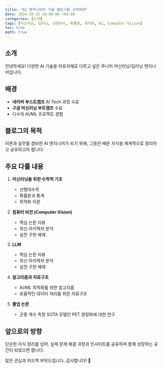 ```yaml
---
title: "AI 엔지니어의 기술 블로그를 시작하며"
date: 2024-10-25 10:00:00 +09:00
categories: [소개]
tags: [머신러닝, 딥러닝, 선형대수, 확률론, 최적화, AI, Computer Vision]
toc: true
math: true
---
```


## 소개
안녕하세요! 다양한 AI 기술을 자유자재로 다루고 싶은 주니어 머신러닝/딥러닝 엔지니어입니다.

## 배경
- **네이버 부스트캠프** AI Tech 과정 수료
- **구글 머신러닝 부트캠프** 수료
- 다수의 AI/ML 프로젝트 경험

## 블로그의 목적
이론과 실무를 겸비한 AI 엔지니어가 되기 위해, 그동안 배운 지식을 체계적으로 정리하고 공유하고자 합니다.

## 주요 다룰 내용
1. **머신러닝을 위한 수학적 기초**
   - 선형대수학
   - 확률론과 통계
   - 최적화 이론

2. **컴퓨터 비전 (Computer Vision)**
   - 핵심 논문 리뷰
   - 최신 아키텍처 분석
   - 실전 구현 예제

3. **LLM**
   - 핵심 논문 리뷰
   - 최신 아키텍처 분석
   - 실전 구현 예제

4. **알고리즘과 자료구조**
   - AI/ML 최적화를 위한 알고리즘
   - 효율적인 데이터 처리를 위한 자료구조

5. **졸업 논문**
   - 군중 계수 측정 SOTA 모델인 PET 경량화에 대한 연구

## 앞으로의 방향
단순한 지식 정리를 넘어, 실제 문제 해결 과정과 인사이트를 공유하며 함께 성장하는 공간이 되었으면 합니다.

많은 관심과 피드백 부탁드립니다. 감사합니다! 🚀